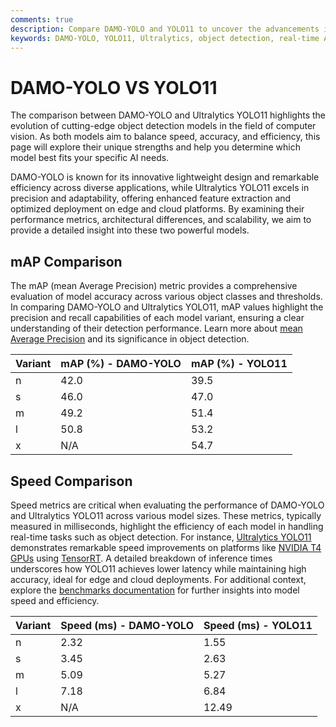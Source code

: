 ```yaml
---
comments: true
description: Compare DAMO-YOLO and YOLO11 to uncover the advancements in real-time AI, object detection, and edge AI performance. Explore how Ultralytics YOLO11 redefines computer vision with cutting-edge accuracy and speed, and see how it stacks up against DAMO-YOLO in efficiency and versatility across diverse applications.
keywords: DAMO-YOLO, YOLO11, Ultralytics, object detection, real-time AI, edge AI, computer vision, model comparison, accuracy, speed, efficiency
---
```


# DAMO-YOLO VS YOLO11

The comparison between DAMO-YOLO and Ultralytics YOLO11 highlights the evolution of cutting-edge object detection models in the field of computer vision. As both models aim to balance speed, accuracy, and efficiency, this page will explore their unique strengths and help you determine which model best fits your specific AI needs.

DAMO-YOLO is known for its innovative lightweight design and remarkable efficiency across diverse applications, while Ultralytics YOLO11 excels in precision and adaptability, offering enhanced feature extraction and optimized deployment on edge and cloud platforms. By examining their performance metrics, architectural differences, and scalability, we aim to provide a detailed insight into these two powerful models.

## mAP Comparison

The mAP (mean Average Precision) metric provides a comprehensive evaluation of model accuracy across various object classes and thresholds. In comparing DAMO-YOLO and Ultralytics YOLO11, mAP values highlight the precision and recall capabilities of each model variant, ensuring a clear understanding of their detection performance. Learn more about [mean Average Precision](https://www.ultralytics.com/glossary/mean-average-precision-map) and its significance in object detection.

| Variant | mAP (%) - DAMO-YOLO | mAP (%) - YOLO11 |
| ------- | ------------------- | ---------------- |
| n       | 42.0                | 39.5             |
| s       | 46.0                | 47.0             |
| m       | 49.2                | 51.4             |
| l       | 50.8                | 53.2             |
| x       | N/A                 | 54.7             |

## Speed Comparison

Speed metrics are critical when evaluating the performance of DAMO-YOLO and Ultralytics YOLO11 across various model sizes. These metrics, typically measured in milliseconds, highlight the efficiency of each model in handling real-time tasks such as object detection. For instance, [Ultralytics YOLO11](https://docs.ultralytics.com/models/yolo11/) demonstrates remarkable speed improvements on platforms like [NVIDIA T4 GPUs](https://docs.ultralytics.com/guides/triton-inference-server/) using [TensorRT](https://docs.ultralytics.com/integrations/tensorrt/). A detailed breakdown of inference times underscores how YOLO11 achieves lower latency while maintaining high accuracy, ideal for edge and cloud deployments. For additional context, explore the [benchmarks documentation](https://docs.ultralytics.com/reference/utils/benchmarks/) for further insights into model speed and efficiency.

| Variant | Speed (ms) - DAMO-YOLO | Speed (ms) - YOLO11 |
| ------- | ---------------------- | ------------------- |
| n       | 2.32                   | 1.55                |
| s       | 3.45                   | 2.63                |
| m       | 5.09                   | 5.27                |
| l       | 7.18                   | 6.84                |
| x       | N/A                    | 12.49               |
